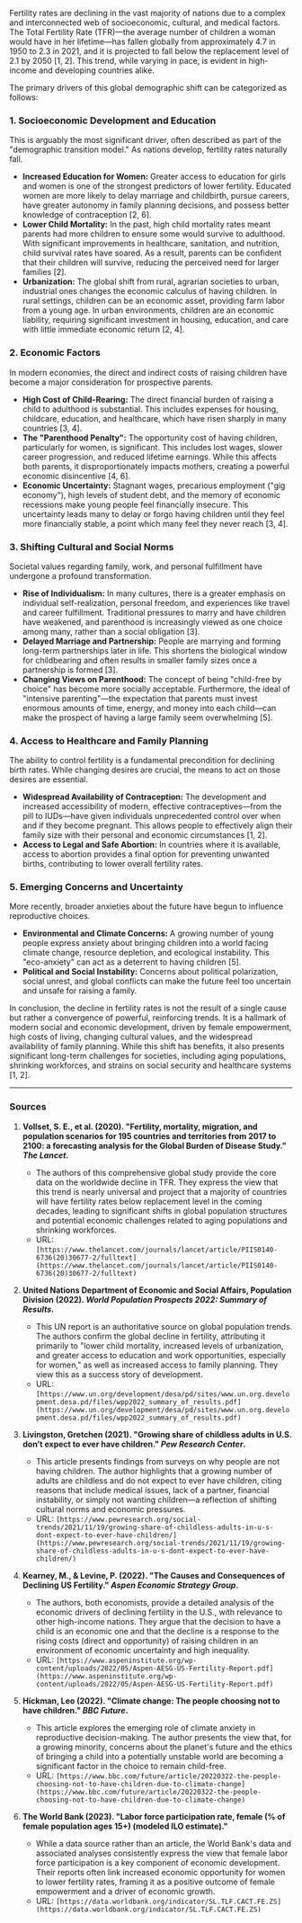Fertility rates are declining in the vast majority of nations due to a complex and interconnected web of socioeconomic, cultural, and medical factors. The Total Fertility Rate (TFR)—the average number of children a woman would have in her lifetime—has fallen globally from approximately 4.7 in 1950 to 2.3 in 2021, and it is projected to fall below the replacement level of 2.1 by 2050 [1, 2]. This trend, while varying in pace, is evident in high-income and developing countries alike.

The primary drivers of this global demographic shift can be categorized as follows:

### 1. Socioeconomic Development and Education
This is arguably the most significant driver, often described as part of the "demographic transition model." As nations develop, fertility rates naturally fall.

*   **Increased Education for Women:** Greater access to education for girls and women is one of the strongest predictors of lower fertility. Educated women are more likely to delay marriage and childbirth, pursue careers, have greater autonomy in family planning decisions, and possess better knowledge of contraception [2, 6].
*   **Lower Child Mortality:** In the past, high child mortality rates meant parents had more children to ensure some would survive to adulthood. With significant improvements in healthcare, sanitation, and nutrition, child survival rates have soared. As a result, parents can be confident that their children will survive, reducing the perceived need for larger families [2].
*   **Urbanization:** The global shift from rural, agrarian societies to urban, industrial ones changes the economic calculus of having children. In rural settings, children can be an economic asset, providing farm labor from a young age. In urban environments, children are an economic liability, requiring significant investment in housing, education, and care with little immediate economic return [2, 4].

### 2. Economic Factors
In modern economies, the direct and indirect costs of raising children have become a major consideration for prospective parents.

*   **High Cost of Child-Rearing:** The direct financial burden of raising a child to adulthood is substantial. This includes expenses for housing, childcare, education, and healthcare, which have risen sharply in many countries [3, 4].
*   **The "Parenthood Penalty":** The opportunity cost of having children, particularly for women, is significant. This includes lost wages, slower career progression, and reduced lifetime earnings. While this affects both parents, it disproportionately impacts mothers, creating a powerful economic disincentive [4, 6].
*   **Economic Uncertainty:** Stagnant wages, precarious employment ("gig economy"), high levels of student debt, and the memory of economic recessions make young people feel financially insecure. This uncertainty leads many to delay or forgo having children until they feel more financially stable, a point which many feel they never reach [3, 4].

### 3. Shifting Cultural and Social Norms
Societal values regarding family, work, and personal fulfillment have undergone a profound transformation.

*   **Rise of Individualism:** In many cultures, there is a greater emphasis on individual self-realization, personal freedom, and experiences like travel and career fulfillment. Traditional pressures to marry and have children have weakened, and parenthood is increasingly viewed as one choice among many, rather than a social obligation [3].
*   **Delayed Marriage and Partnership:** People are marrying and forming long-term partnerships later in life. This shortens the biological window for childbearing and often results in smaller family sizes once a partnership is formed [3].
*   **Changing Views on Parenthood:** The concept of being "child-free by choice" has become more socially acceptable. Furthermore, the ideal of "intensive parenting"—the expectation that parents must invest enormous amounts of time, energy, and money into each child—can make the prospect of having a large family seem overwhelming [5].

### 4. Access to Healthcare and Family Planning
The ability to control fertility is a fundamental precondition for declining birth rates. While changing desires are crucial, the means to act on those desires are essential.

*   **Widespread Availability of Contraception:** The development and increased accessibility of modern, effective contraceptives—from the pill to IUDs—have given individuals unprecedented control over when and if they become pregnant. This allows people to effectively align their family size with their personal and economic circumstances [1, 2].
*   **Access to Legal and Safe Abortion:** In countries where it is available, access to abortion provides a final option for preventing unwanted births, contributing to lower overall fertility rates.

### 5. Emerging Concerns and Uncertainty
More recently, broader anxieties about the future have begun to influence reproductive choices.

*   **Environmental and Climate Concerns:** A growing number of young people express anxiety about bringing children into a world facing climate change, resource depletion, and ecological instability. This "eco-anxiety" can act as a deterrent to having children [5].
*   **Political and Social Instability:** Concerns about political polarization, social unrest, and global conflicts can make the future feel too uncertain and unsafe for raising a family.

In conclusion, the decline in fertility rates is not the result of a single cause but rather a convergence of powerful, reinforcing trends. It is a hallmark of modern social and economic development, driven by female empowerment, high costs of living, changing cultural values, and the widespread availability of family planning. While this shift has benefits, it also presents significant long-term challenges for societies, including aging populations, shrinking workforces, and strains on social security and healthcare systems [1, 2].

---
### Sources

1.  **Vollset, S. E., et al. (2020). "Fertility, mortality, migration, and population scenarios for 195 countries and territories from 2017 to 2100: a forecasting analysis for the Global Burden of Disease Study." *The Lancet*.**
    *   The authors of this comprehensive global study provide the core data on the worldwide decline in TFR. They express the view that this trend is nearly universal and project that a majority of countries will have fertility rates below replacement level in the coming decades, leading to significant shifts in global population structures and potential economic challenges related to aging populations and shrinking workforces.
    *   URL: `[https://www.thelancet.com/journals/lancet/article/PIIS0140-6736(20)30677-2/fulltext](https://www.thelancet.com/journals/lancet/article/PIIS0140-6736(20)30677-2/fulltext)`

2.  **United Nations Department of Economic and Social Affairs, Population Division (2022). *World Population Prospects 2022: Summary of Results*.**
    *   This UN report is an authoritative source on global population trends. The authors confirm the global decline in fertility, attributing it primarily to "lower child mortality, increased levels of urbanization, and greater access to education and work opportunities, especially for women," as well as increased access to family planning. They view this as a success story of development.
    *   URL: `[https://www.un.org/development/desa/pd/sites/www.un.org.development.desa.pd/files/wpp2022_summary_of_results.pdf](https://www.un.org/development/desa/pd/sites/www.un.org.development.desa.pd/files/wpp2022_summary_of_results.pdf)`

3.  **Livingston, Gretchen (2021). "Growing share of childless adults in U.S. don’t expect to ever have children." *Pew Research Center*.**
    *   This article presents findings from surveys on why people are not having children. The author highlights that a growing number of adults are childless and do not expect to ever have children, citing reasons that include medical issues, lack of a partner, financial instability, or simply not wanting children—a reflection of shifting cultural norms and economic pressures.
    *   URL: `[https://www.pewresearch.org/social-trends/2021/11/19/growing-share-of-childless-adults-in-u-s-dont-expect-to-ever-have-children/](https://www.pewresearch.org/social-trends/2021/11/19/growing-share-of-childless-adults-in-u-s-dont-expect-to-ever-have-children/)`

4.  **Kearney, M., & Levine, P. (2022). "The Causes and Consequences of Declining US Fertility." *Aspen Economic Strategy Group*.**
    *   The authors, both economists, provide a detailed analysis of the economic drivers of declining fertility in the U.S., with relevance to other high-income nations. They argue that the decision to have a child is an economic one and that the decline is a response to the rising costs (direct and opportunity) of raising children in an environment of economic uncertainty and high inequality.
    *   URL: `[https://www.aspeninstitute.org/wp-content/uploads/2022/05/Aspen-AESG-US-Fertility-Report.pdf](https://www.aspeninstitute.org/wp-content/uploads/2022/05/Aspen-AESG-US-Fertility-Report.pdf)`

5.  **Hickman, Leo (2022). "Climate change: The people choosing not to have children." *BBC Future*.**
    *   This article explores the emerging role of climate anxiety in reproductive decision-making. The author presents the view that, for a growing minority, concerns about the planet's future and the ethics of bringing a child into a potentially unstable world are becoming a significant factor in the choice to remain child-free.
    *   URL: `[https://www.bbc.com/future/article/20220322-the-people-choosing-not-to-have-children-due-to-climate-change](https://www.bbc.com/future/article/20220322-the-people-choosing-not-to-have-children-due-to-climate-change)`

6.  **The World Bank (2023). "Labor force participation rate, female (% of female population ages 15+) (modeled ILO estimate)."**
    *   While a data source rather than an article, the World Bank's data and associated analyses consistently express the view that female labor force participation is a key component of economic development. Their reports often link increased economic opportunity for women to lower fertility rates, framing it as a positive outcome of female empowerment and a driver of economic growth.
    *   URL: `[https://data.worldbank.org/indicator/SL.TLF.CACT.FE.ZS](https://data.worldbank.org/indicator/SL.TLF.CACT.FE.ZS)`